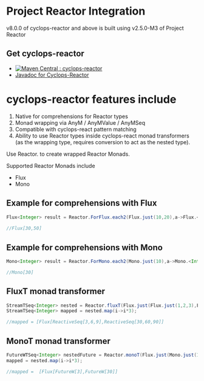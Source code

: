 # Project Reactor Integration

v8.0.0 of cyclops-reactor and above is built using v2.5.0-M3 of Project Reactor

## Get cyclops-reactor


* [![Maven Central : cyclops-reactor](https://maven-badges.herokuapp.com/maven-central/com.aol.cyclops/cyclops-reactor/badge.svg)](https://maven-badges.herokuapp.com/maven-central/com.aol.cyclops/cyclops-reactor)
* [Javadoc for Cyclops-Reactor](http://www.javadoc.io/doc/com.aol.cyclops/cyclops-reactor)


# cyclops-reactor features include

1. Native for comprehensions for Reactor types
2. Monad wrapping via AnyM / AnyMValue / AnyMSeq
3. Compatible with cyclops-react pattern matching
4. Ability to use Reactor types inside cyclops-react monad transformers (as the wrapping type, requires conversion to act as the nested type).



Use Reactor.<type> to create wrapped Reactor Monads.


Supported Reactor Monads include

* Flux
* Mono


## Example for comprehensions with Flux

```java
Flux<Integer> result = Reactor.ForFlux.each2(Flux.just(10,20),a->Flux.<Integer>just(a+10),(a,b)->a+b);
	
//Flux[30,50]
 ```

## Example for comprehensions with Mono

```java
Mono<Integer> result = Reactor.ForMono.each2(Mono.just(10),a->Mono.<Integer>just(a+10),(a,b)->a+b);

//Mono[30]
 ```
 
## FluxT monad transformer
 
```java
StreamTSeq<Integer> nested = Reactor.fluxT(Flux.just(Flux.just(1,2,3),Flux.just(10,20,30)));
StreamTSeq<Integer> mapped = nested.map(i->i*3);

//mapped = [Flux[ReactiveSeq[3,6,9],ReactiveSeq[30,60,90]]
```
## MonoT monad transformer

```java
FutureWTSeq<Integer> nestedFuture = Reactor.monoT(Flux.just(Mono.just(1),Mono.just(10)));
mapped = nested.map(i->i*3);

//mapped =  [Flux[FutureW[3],FutureW[30]]
```
 		
